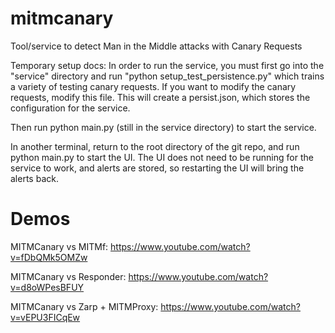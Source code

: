 # mitmcanary
Tool/service to detect Man in the Middle attacks with Canary Requests

Temporary setup docs:
In order to run the service, you must first go into the "service" directory and run "python setup_test_persistence.py" which trains a variety of testing canary requests. If you want to modify the canary requests, modify this file. This will create a persist.json, which stores the configuration for the service.

Then run python main.py (still in the service directory) to start the service.

In another terminal, return to the root directory of the git repo, and run python main.py to start the UI. The UI does not need to be running for the service to work, and alerts are stored, so restarting the UI will bring the alerts back.

Demos
=====
MITMCanary vs MITMf:
https://www.youtube.com/watch?v=fDbQMk5OMZw

MITMCanary vs Responder:
https://www.youtube.com/watch?v=d8oWPesBFUY

MITMCanary vs Zarp + MITMProxy:
https://www.youtube.com/watch?v=vEPU3FICqEw
